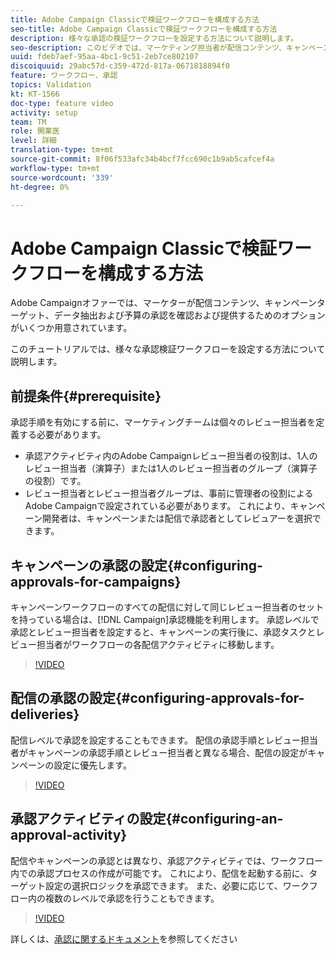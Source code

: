 ```yaml
---
title: Adobe Campaign Classicで検証ワークフローを構成する方法
seo-title: Adobe Campaign Classicで検証ワークフローを構成する方法
description: 様々な承認の検証ワークフローを設定する方法について説明します。
seo-description: このビデオでは、マーケティング担当者が配信コンテンツ、キャンペーンターゲット、データ抽出、予算の承認を確認して提供するための、ACCAdobeキャンペーンオファーの配信テンプレートの設定および使用方法を説明します。 このチュートリアルでは、様々な承認検証ワークフローを設定する方法について説明します。
uuid: fdeb7aef-95aa-4bc1-9c51-2eb7ce802107
discoiquuid: 29abc57d-c359-472d-817a-0671818894f0
feature: ワークフロー、承認
topics: Validation
kt: KT-1566
doc-type: feature video
activity: setup
team: TM
role: 開業医
level: 詳細
translation-type: tm+mt
source-git-commit: 8f06f533afc34b4bcf7fcc690c1b9ab5cafcef4a
workflow-type: tm+mt
source-wordcount: '339'
ht-degree: 0%

---
```



# Adobe Campaign Classicで検証ワークフローを構成する方法

Adobe Campaignオファーでは、マーケターが配信コンテンツ、キャンペーンターゲット、データ抽出および予算の承認を確認および提供するためのオプションがいくつか用意されています。

このチュートリアルでは、様々な承認検証ワークフローを設定する方法について説明します。

## 前提条件{#prerequisite}

承認手順を有効にする前に、マーケティングチームは個々のレビュー担当者を定義する必要があります。

* 承認アクティビティ内のAdobe Campaignレビュー担当者の役割は、1人のレビュー担当者（演算子）または1人のレビュー担当者のグループ（演算子の役割）です。
* レビュー担当者とレビュー担当者グループは、事前に管理者の役割によるAdobe Campaignで設定されている必要があります。 これにより、キャンペーン開発者は、キャンペーンまたは配信で承認者としてレビュアーを選択できます。

## キャンペーンの承認の設定{#configuring-approvals-for-campaigns}

キャンペーンワークフローのすべての配信に対して同じレビュー担当者のセットを持っている場合は、[!DNL Campaign]承認機能を利用します。 承認レベルで承認とレビュー担当者を設定すると、キャンペーンの実行後に、承認タスクとレビュー担当者がワークフローの各配信アクティビティに移動します。

>[!VIDEO](https://video.tv.adobe.com/v/25175?quality=12)

## 配信の承認の設定{#configuring-approvals-for-deliveries}

配信レベルで承認を設定することもできます。 配信の承認手順とレビュー担当者がキャンペーンの承認手順とレビュー担当者と異なる場合、配信の設定がキャンペーンの設定に優先します。

>[!VIDEO](https://video.tv.adobe.com/v/25176?quality=12)

## 承認アクティビティの設定{#configuring-an-approval-activity}

配信やキャンペーンの承認とは異なり、承認アクティビティでは、ワークフロー内での承認プロセスの作成が可能です。 これにより、配信を起動する前に、ターゲット設定の選択ロジックを承認できます。 また、必要に応じて、ワークフロー内の複数のレベルで承認を行うこともできます。

>[!VIDEO](https://video.tv.adobe.com/v/25174?quality=12)

詳しくは、[承認に関するドキュメント](https://docs.adobe.com/help/en/campaign-classic/using/automating-with-workflows/flow-control-activities/approval.html)を参照してください
